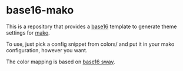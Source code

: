 # base16-mako

This is a repository that provides a [base16](https://github.com/chriskempson/base16) template to generate theme
settings for [mako](https://github.com/emersion/mako).

To use, just pick a config snippet from colors/ and put it in your mako configuration, however you want.

The color mapping is based on [base16 sway](https://github.com/rkubosz/base16-sway).
